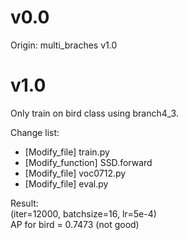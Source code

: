 # v0.0
Origin: multi_braches v1.0

# v1.0  
Only train on bird class using branch4_3.

Change list:  
- [Modify_file] train.py
- [Modify_function] SSD.forward
- [Modify_file] voc0712.py
- [Modify_file] eval.py

Result:  
(iter=12000, batchsize=16, lr=5e-4)  
AP for bird = 0.7473 (not good)